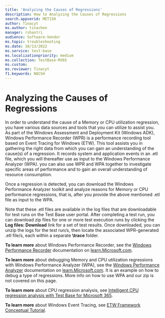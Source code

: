 ```yaml
---
title: 'Analyzing the Causes of Regressions'
description: How to Analyzing the Causes of Regressions
search.appverid: MET150
author: Tinacyt
ms.author: tinachen
manager: rshastri
audience: Software-Vendor
ms.topic: troubleshooting
ms.date: 10/13/2022
ms.service: test-base
ms.localizationpriority: medium
ms.collection: TestBase-M365
ms.custom:
ms.reviewer: Tinacyt
f1.keywords: NOCSH
---
```


# Analyzing the Causes of Regressions

In order to understand the cause of a Memory or CPU utilization regression, you have various data sources and tools that you can utilize to assist you. As part of the Windows Assessment and Deployment Kit (Windows ADK), Windows Performance Recorder (WPR) is a performance recording tool based on Event Tracing for Windows (ETW). This tool assists you in gathering the right data from which you can gain an understanding of the cause(s) of a regression. It records system and application events in an .etl file, which you will thereafter use as input to the Windows Performance Analyzer (WPA). you can also use WPR and WPA together to investigate specific areas of performance and to gain an overall understanding of resource consumption.

Once a regression is detected, you can download the Windows Performance Analyzer toolkit and analyze reasons for Memory or CPU performance regressions, that is, after you provide the above mentioned .etl file as input to the WPA.

Note that these .etl files are available in the log files that are downloadable for test runs on the Test Base user portal.  After completing a test run, you can download zip files for one or more test execution runs by clicking the **Log files: Download** link for a set of test results. Once downloaded, you can unzip the logs for the test run/s, then locate the associated WPR-generated .etl file/s, each within a separate **\trace** folder.

**To learn more** about Windows Performance Recorder, see the [Windows Performance Recorder](/windows-hardware/test/wpt/windows-performance-recorder) documentation on [learn.Microsoft.com](/).

**To learn more** about debugging Memory and CPU utilization regressions with Windows Performance Analyzer (WPA), see the [Windows Performance Analyzer](/windows-hardware/test/wpt/windows-performance-analyzer) documentation on [learn.Microsoft.com](/). It is an example on how to debug a type of regressions. More info on how to use WPA and our zip is not covered on this page.

**To learn more** about CPU regression analysis, see [Intelligent CPU regression analysis with Test Base for Microsoft 365](https://techcommunity.microsoft.com/t5/test-base-blog/intelligent-cpu-regression-analysis-with-test-base-for-microsoft/ba-p/2112977).

**To learn more** about Windows Event Tracing, see [ETW Framework Conceptual Tutorial](/message-analyzer/etw-framework-conceptual-tutorial).
